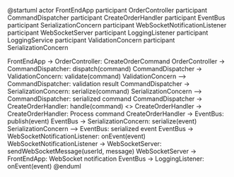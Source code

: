 @startuml
actor FrontEndApp
participant OrderController
participant CommandDispatcher
participant CreateOrderHandler
participant EventBus
participant SerializationConcern
participant WebSocketNotificationListener
participant WebSocketServer
participant LoggingListener
participant LoggingService
participant ValidationConcern
participant SerializationConcern

FrontEndApp -> OrderController: CreateOrderCommand
OrderController -> CommandDispatcher: dispatch(command)
CommandDispatcher -> ValidationConcern: validate(command)
ValidationConcern --> CommandDispatcher: validation result
CommandDispatcher -> SerializationConcern: serialize(command)
SerializationConcern --> CommandDispatcher: serialized command
CommandDispatcher -> CreateOrderHandler: handle(command) <<async>>
CreateOrderHandler -> CreateOrderHandler: Process command
CreateOrderHandler -> EventBus: publish(event)
EventBus -> SerializationConcern: serialize(event)
SerializationConcern --> EventBus: serialized event
EventBus -> WebSocketNotificationListener: onEvent(event)
WebSocketNotificationListener -> WebSocketServer: sendWebSocketMessage(userId, message)
WebSocketServer -> FrontEndApp: WebSocket notification
EventBus -> LoggingListener: onEvent(event)
@enduml
